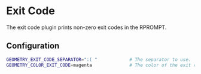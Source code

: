 # Exit Code

The exit code plugin prints non-zero exit codes in the RPROMPT.

## Configuration

```sh
GEOMETRY_EXIT_CODE_SEPARATOR=":( "            # The separator to use.
GEOMETRY_COLOR_EXIT_CODE=magenta              # The color of the exit code.
```

